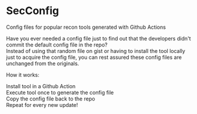 # SecConfig
Config files for popular recon tools generated with Github Actions 

Have you ever needed a config file just to find out that the developers didn't commit the default config file in the repo? <br>
Instead of using that random file on gist or having to install the tool locally just to acquire the config file, you can rest assured these config files are unchanged from the originals. <br>

How it works: <br>

Install tool in a Github Action <br>
Execute tool once to generate the config file <br>
Copy the config file back to the repo <br>
Repeat for every new update! <br>
